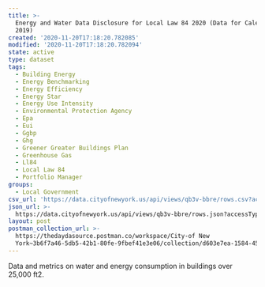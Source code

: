 ```yaml
---
title: >-
  Energy and Water Data Disclosure for Local Law 84 2020 (Data for Calendar Year
  2019)
created: '2020-11-20T17:18:20.782085'
modified: '2020-11-20T17:18:20.782094'
state: active
type: dataset
tags:
  - Building Energy
  - Energy Benchmarking
  - Energy Efficiency
  - Energy Star
  - Energy Use Intensity
  - Environmental Protection Agency
  - Epa
  - Eui
  - Ggbp
  - Ghg
  - Greener Greater Buildings Plan
  - Greenhouse Gas
  - Ll84
  - Local Law 84
  - Portfolio Manager
groups:
  - Local Government
csv_url: 'https://data.cityofnewyork.us/api/views/qb3v-bbre/rows.csv?accessType=DOWNLOAD'
json_url: >-
  https://data.cityofnewyork.us/api/views/qb3v-bbre/rows.json?accessType=DOWNLOAD
layout: post
postman_collection_url: >-
  https://thedaydasource.postman.co/workspace/City-of New
  York~3b6f7a46-5db5-42b1-80fe-9fbef41e3e06/collection/d603e7ea-1584-4528-80cb-898f3a272558
---
```

Data and metrics on water and energy consumption in buildings over 25,000 ft2.

